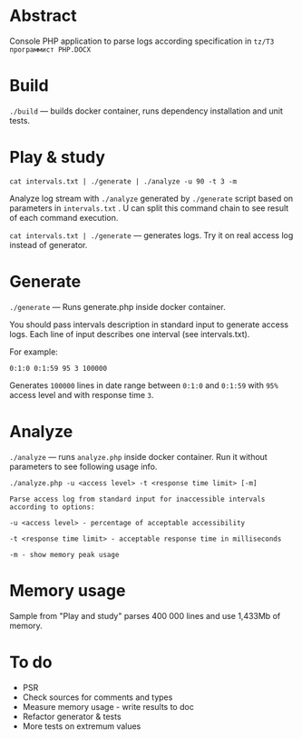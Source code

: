 # Abstract
Console PHP application to parse logs according specification in `tz/ТЗ программист PHP.DOCX`
# Build
`./build` &mdash; builds docker container, runs dependency installation and unit tests.

# Play & study

`cat intervals.txt | ./generate | ./analyze -u 90 -t 3 -m`

Analyze log stream with `./analyze` generated by `./generate` script based on parameters in `intervals.txt` . 
U can split this command chain to see result of each command execution.

`cat intervals.txt | ./generate` &mdash; generates logs. Try it on real access log instead of generator.

# Generate

`./generate` &mdash; Runs generate.php inside docker container.

You should pass  intervals description in standard input to generate access logs.
Each line of input describes one interval (see intervals.txt).

For example: 
```
0:1:0 0:1:59 95 3 100000
```
Generates `100000` lines in date range between `0:1:0` and `0:1:59` 
with `95%` access level and with response time `3`. 

# Analyze

`./analyze` &mdash; runs `analyze.php` inside docker container. Run it without parameters to see following usage info.
```
./analyze.php -u <access level> -t <response time limit> [-m]

Parse access log from standard input for inaccessible intervals according to options:

-u <access level> - percentage of acceptable accessibility

-t <response time limit> - acceptable response time in milliseconds

-m - show memory peak usage
```
# Memory usage

Sample from "Play and study" parses 400 000 lines and use 1,433Mb of memory.

# To do

- PSR
- Check sources for comments and types
- Measure memory usage - write results to doc
- Refactor generator & tests
- More tests on extremum values